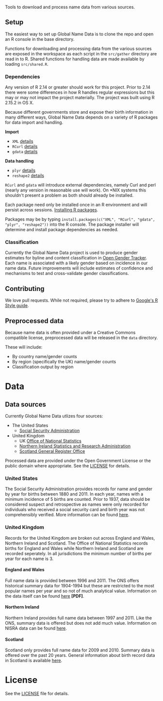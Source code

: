 Tools to download and process name data from various sources.

## Setup

The easiest way to set up Global Name Data is to clone the repo and open an R console in the base directory. 

Functions for downloading and processing data from the various sources are exposed in the workspace as each script in the `src/gather` directory are read in to R. Shared functions for handling data are made available by loading `src/shared.R`.

### Dependencies

Any version of R 2.14 or greater should work for this project. Prior to 2.14 there were some differences in how R handles regular expressions but this may or may not impact the project materially. The project was built using R 2.15.2 in OS X.

Because different governments store and expose their birth information in many different ways, Global Name Data depends on a variety of R packages for data import and handling.

__Import__

* `XML` [details](http://cran.r-project.org/web/packages/XML/index.html)
* `RCurl` [details](http://cran.r-project.org/web/packages/RCurl/index.html)
* `gdata` [details](http://cran.r-project.org/web/packages/gdata/index.html)

__Data handling__

* `plyr` [details](http://cran.r-project.org/web/packages/plyr/index.html)
* `reshape2` [details](http://cran.r-project.org/web/packages/reshape2/index.html)

`RCurl` and `gdata` will introduce external dependencies, namely Curl and perl (nearly any version in reasonable use will work). On *NIX systems this shouldn't present a problem as both should already be installed. 

Each package need only be installed once in an R environment and will persist across sessions. [Installing R packages](http://cran.r-project.org/doc/manuals/R-admin.html#Installing-packages).

Packages may be by typing `install.packages(c("XML", "RCurl", "gdata", "plyr", "reshape2"))` into the R console. The package installer will determine and install package dependencies as needed.

### Classification

Currently the Global Name Data project is used to produce gender estimates for byline and content classification in [Open Gender Tracker](https://github.com/OpenGenderTracking/GenderTracker). Each name is associated with a likely gender based on incidence in our name data. Future improvements will include estimates of confidence and mechanisms to test and cross-validate gender classifications.

## Contributing

We love pull requests. While not required, please try to adhere to [Google's R Style guide](http://google-styleguide.googlecode.com/svn/trunk/google-r-style.html). 

## Preprocessed data

Because name data is often provided under a Creative Commons compatible license, preprocessed data will be released in the `data` directory. 

These will include:

* By country name/gender counts
* By region (specifically the UK) name/gender counts
* Classification output by region

# Data

## Data sources

Currently Global Name Data utlizes four sources:

* The United States 
    * [Social Security Administration](http://www.ssa.gov/)
* United Kingdom
    * UK [Office of National Statistics](http://www.statistics.gov.uk/hub/index.html)
    * [Northern Ireland Statistics and Research Administration](http://www.nisra.gov.uk/)
    * [Scotland General Register Office](http://www.gro-scotland.gov.uk/)

Processed data are provided under the Open Government License or the public domain where appropriate. See the [LICENSE](https://github.com/OpenGenderTracking/globalnamedata/blob/master/LICENSE.md) for details.

### United States

The Social Security Administration provides records for name and gender by year for births between 1880 and 2011. In each year, names with a minimum incidence of 5 births are counted. Prior to 1937, data should be considered suspect and retrospective as names were only recorded for individuals who received a social security card and birth year was not comprehensibly verified. More information can be found [here](http://www.ssa.gov/oact/babynames/limits.html).

### United Kingdom

Records for the United Kingdom are broken out across England and Wales, Northern Ireland and Scotland. The Office of National Statistics records births for England and Wales while Northern Ireland and Scotland are recorded seperately. In all jurisdictions the minimum number of births per year for each name is 3. 

#### England and Wales

Full name data is provided between 1996 and 2011. The ONS offers historical summary data for 1904-1994 but these are restricted to the most popular names per year and so not of much analytical value. Information on the data itself can be found [here](http://www.ons.gov.uk/ons/guide-method/user-guidance/health-and-life-events/births-metadata.pdf) **[PDF]**.

#### Northern Ireland

Northern Ireland provides full name data between 1997 and 2011. Like the ONS, summary data is offered but does not add much value. Information on NISRA data can be found [here](http://www.nisra.gov.uk/demography/default.asp28.htm).

#### Scotland

Scotland only provides full name data for 2009 and 2010. Summary data is offered over the past 20 years. General information about birth record data in Scotland is available [here](http://www.gro-scotland.gov.uk/statistics/theme/vital-events/births/bckgr-info.html).

# License 

See the [LICENSE](https://github.com/OpenGenderTracking/globalnamedata/blob/master/LICENSE.md) file for details.